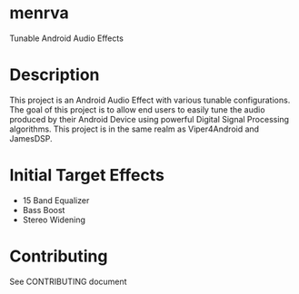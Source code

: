 # menrva
Tunable Android Audio Effects

# Description
This project is an Android Audio Effect with various tunable configurations.  The goal of this project is to allow end users to easily tune the audio produced by their Android Device using powerful Digital Signal Processing algorithms.  This project is in the same realm as Viper4Android and JamesDSP.

# Initial Target Effects
  - 15 Band Equalizer
  - Bass Boost
  - Stereo Widening

# Contributing
See CONTRIBUTING document
